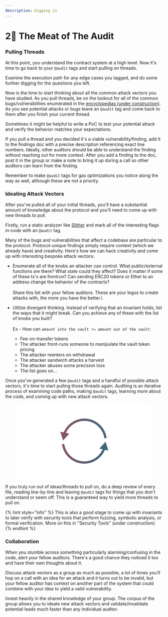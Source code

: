 ```yaml
---
description: Digging in
---
```


# 2⃣ The Meat of The Audit

### Pulling Threads

At this point, you understand the contract system at a high level. Now it's time to go back to your `@audit` tags and start pulling on threads.

Examine the execution path for any edge cases you tagged, and do some further digging for the questions you left.

Now is the time to start thinking about all the common attack vectors you have studied. As you pull threads, be on the lookout for all of the common bugs/vulnerabilities enumerated in the [encyclopedias (under construction)](../../encyclopedia-of-common-solidity-bugs/). As you see potential attacks or bugs leave an `@audit` tag and come back to them after you finish your current thread.

Sometimes it might be helpful to write a PoC to test your potential attack and verify the behavior matches your expectations.

If you pull a thread and you decided it's a viable vulnerability/finding, add it to the findings doc with a precise description referencing exact line numbers. Ideally, other auditors should be able to understand the finding without reaching out for more context. After you add a finding to the doc, post it in the group or make a note to bring it up during a call so other auditors can learn from the finding.

Remember to make `@audit` tags for gas optimizations you notice along the way as well, although these are not a priority.



### Ideating Attack Vectors

After you've pulled all of your initial threads, you'll have a substantial amount of knowledge about the protocol and you'll need to come up with new threads to pull.

Firstly, run a static analyzer like [Slither](https://github.com/crytic/slither) and mark all of the interesting flags in-code with an `@audit` tag.

Many of the bugs and vulnerabilities that affect a codebase are particular to the protocol. Protocol-unique findings simply require context (which we already have) and creativity. Here's how we can hack creativity and come up with interesting bespoke attack vectors:

* Enumerate all of the knobs an attacker can control. What public/external functions are there? What state could they affect? Does it matter if some of these tx's are frontrun? Can sending ERC20 tokens or Ether to an address change the behavior of the contracts?\
  \
  Share this list with your fellow auditors. These are your legos to create attacks with, the more you have the better.\

* Utilize divergent thinking. Instead of verifying that an invariant holds, list the ways that it might break. Can you achieve any of these with the list of knobs you built?\
  \
  Ex - How can `amount into the vault != amount out of the vault`:
  * Fee-on-transfer tokens
  * The attacker front-runs someone to manipulate the vault token pricing
  * The attacker reenters on withdrawal
  * The attacker sandwich attacks a harvest
  * The attacker abuses some precision loss
  * The list goes on...

Once you've generated a few `@audit` tags and a handful of possible attack vectors, it's time to start pulling those threads again. Auditing is an iterative process of examining code paths, making `@audit` tags, learning more about the code, and coming up with new attack vectors.

<figure><img src="../../.gitbook/assets/Untitled.png" alt=""><figcaption></figcaption></figure>

If you truly run out of ideas/threads to pull on, do a deep review of every file, reading line-by-line and leaving `@audit` tags for things that you don't understand or seem off. This is a guaranteed way to yield more threads to pull on.

{% hint style="info" %}
This is also a good stage to come up with invariants to later verify with security tools that perform fuzzing, symbolic analysis, or formal verification. More on this in "Security Tools" (under construction).
{% endhint %}



### Collaboration

When you stumble across something particularly alarming/confusing in the code, alert your fellow auditors. There's a good chance they noticed it too and have their own thoughts about it.

Discuss attack vectors as a group as much as possible, a lot of times you’ll hop on a call with an idea for an attack and it turns out to be invalid, but your fellow auditor has context on another part of the system that could combine with your idea to yield a valid vulnerability.

Invest heavily in the shared knowledge of your group. The corpus of the group allows you to ideate new attack vectors and validate/invalidate potential leads much faster than any individual auditor.
